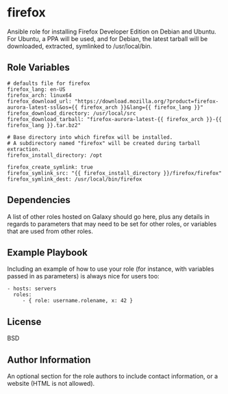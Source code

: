 firefox
=========

Ansible role for installing Firefox Developer Edition on Debian and Ubuntu.
For Ubuntu, a PPA will be used, and for Debian, the latest tarball will be
downloaded, extracted, symlinked to /usr/local/bin.

Role Variables
--------------

```
# defaults file for firefox
firefox_lang: en-US
firefox_arch: linux64
firefox_download_url: "https://download.mozilla.org/?product=firefox-aurora-latest-ssl&os={{ firefox_arch }}&lang={{ firefox_lang }}"
firefox_download_directory: /usr/local/src
firefox_download_tarball: "firefox-aurora-latest-{{ firefox_arch }}-{{ firefox_lang }}.tar.bz2"

# Base directory into which firefox will be installed.
# A subdirectory named "firefox" will be created during tarball extraction.
firefox_install_directory: /opt

firefox_create_symlink: true
firefox_symlink_src: "{{ firefox_install_directory }}/firefox/firefox"
firefox_symlink_dest: /usr/local/bin/firefox
```

Dependencies
------------

A list of other roles hosted on Galaxy should go here, plus any details in regards to parameters that may need to be set for other roles, or variables that are used from other roles.

Example Playbook
----------------

Including an example of how to use your role (for instance, with variables passed in as parameters) is always nice for users too:

    - hosts: servers
      roles:
         - { role: username.rolename, x: 42 }

License
-------

BSD

Author Information
------------------

An optional section for the role authors to include contact information, or a website (HTML is not allowed).
